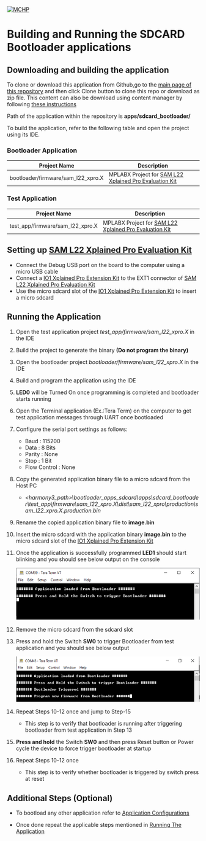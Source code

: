 [![MCHP](https://www.microchip.com/ResourcePackages/Microchip/assets/dist/images/logo.png)](https://www.microchip.com)

# Building and Running the SDCARD Bootloader applications

## Downloading and building the application

To clone or download this application from Github,go to the [main page of this repository](https://github.com/Microchip-MPLAB-Harmony/bootloader_apps_sdcard) and then click Clone button to clone this repo or download as zip file. This content can also be download using content manager by following [these instructions](https://github.com/Microchip-MPLAB-Harmony/contentmanager/wiki)

Path of the application within the repository is **apps/sdcard_bootloader/**

To build the application, refer to the following table and open the project using its IDE.

### Bootloader Application

| Project Name      | Description                                    |
| ----------------- | ---------------------------------------------- |
| bootloader/firmware/sam_l22_xpro.X    | MPLABX Project for [SAM L22 Xplained Pro Evaluation Kit](https://www.microchip.com/developmenttools/ProductDetails/ATSAML22-XPRO-B)|

### Test Application

| Project Name      | Description                                    |
| ----------------- | ---------------------------------------------- |
| test_app/firmware/sam_l22_xpro.X    | MPLABX Project for [SAM L22 Xplained Pro Evaluation Kit](https://www.microchip.com/developmenttools/ProductDetails/ATSAML22-XPRO-B)|

## Setting up [SAM L22 Xplained Pro Evaluation Kit](https://www.microchip.com/developmenttools/ProductDetails/ATSAML22-XPRO-B)

- Connect the Debug USB port on the board to the computer using a micro USB cable
- Connect a [IO1 Xplained Pro Extension Kit](https://www.microchip.com/developmenttools/ProductDetails/ATIO1-XPRO) to the EXT1 connector of [SAM L22 Xplained Pro Evaluation Kit](https://www.microchip.com/developmenttools/ProductDetails/ATSAML22-XPRO-B)
- Use the micro sdcard slot of the [IO1 Xplained Pro Extension Kit](https://www.microchip.com/developmenttools/ProductDetails/ATIO1-XPRO) to insert a micro sdcard

## Running the Application

1. Open the test application project *test_app/firmware/sam_l22_xpro.X* in the IDE
2. Build the project to generate the binary **(Do not program the binary)**
3. Open the bootloader project *bootloader/firmware/sam_l22_xpro.X* in the IDE
4. Build and program the application using the IDE

5. **LED0** will be Turned On once programming is completed and bootloader starts running

6. Open the Terminal application (Ex.:Tera Term) on the computer to get test application messages through UART once bootloaded
7. Configure the serial port settings as follows:
    - Baud : 115200
    - Data : 8 Bits
    - Parity : None
    - Stop : 1 Bit
    - Flow Control : None

8. Copy the generated application binary file to a micro sdcard from the Host PC
    - *\<harmony3_path\>\bootloader_apps_sdcard\apps\sdcard_bootloader\test_app\firmware\sam_l22_xpro.X\dist\sam_l22_xpro\production\sam_l22_xpro.X.production.bin*

9. Rename the copied application binary file to **image.bin**

10. Insert the micro sdcard with the application binary **image.bin** to the micro sdcard slot of the [IO1 Xplained Pro Extension Kit](https://www.microchip.com/developmenttools/ProductDetails/ATIO1-XPRO)

11. Once the application is successfully programmed **LED1** should start blinking and you should see below output on the console

    ![output](./images/btl_sdcard_test_app_console_success.png)

12. Remove the micro sdcard from the sdcard slot

13. Press and hold the Switch **SW0** to trigger Bootloader from test application and you should see below output

    ![output](./images/btl_sdcard_test_app_console_trigger_bootloader.png)

14. Repeat Steps 10-12 once and jump to Step-15
    - This step is to verify that bootloader is running after triggering bootloader from test application in Step 13

15. **Press and hold** the Switch **SW0** and then press Reset button or Power cycle the device to force trigger bootloader at startup
16. Repeat Steps 10-12 once
    - This step is to verify whether bootloader is triggered by switch press at reset


## Additional Steps (Optional)
- To bootload any other application refer to [Application Configurations](../../docs/readme_configure_application_sam.md)

- Once done repeat the applicable steps mentioned in [Running The Application](#running-the-application)